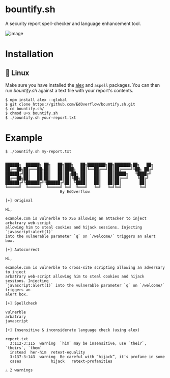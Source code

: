 # bountify.sh

A security report spell-checker and language enhancement tool.

![image](https://user-images.githubusercontent.com/18099289/34675669-a522cf46-f48a-11e7-8060-3d749c2575fc.png)

# Installation

## 🐧 Linux

Make sure you have installed the [alex](https://github.com/wooorm/alex) and `aspell` packages. You can then run _bountify.sh_ against a text file with your report's contents.

```
$ npm install alex --global
$ git clone https://github.com/EdOverflow/bountify.sh.git
$ cd bountify.sh/
$ chmod u+x bountify.sh
$ ./bountify.sh your-report.txt
```

# Example

```
$ ./bountify.sh my-report.txt 


██████╗  ██████╗ ██╗   ██╗███╗   ██╗████████╗██╗███████╗██╗   ██╗
██╔══██╗██╔═══██╗██║   ██║████╗  ██║╚══██╔══╝██║██╔════╝╚██╗ ██╔╝
██████╔╝██║   ██║██║   ██║██╔██╗ ██║   ██║   ██║█████╗   ╚████╔╝ 
██╔══██╗██║   ██║██║   ██║██║╚██╗██║   ██║   ██║██╔══╝    ╚██╔╝  
██████╔╝╚██████╔╝╚██████╔╝██║ ╚████║   ██║   ██║██║        ██║   
╚═════╝  ╚═════╝  ╚═════╝ ╚═╝  ╚═══╝   ╚═╝   ╚═╝╚═╝        ╚═╝
                        By EdOverflow                                                                                                                                                                

[+] Original

Hi,

example.com is vulnerble to XSS allowing an attacker to inject arbatrary web-script
allowing him to steal cookies and hijack sessions. Injecting `javascript:alert(1)`
into the vulnerable parameter `q` on `/welcome/` triggers an alert box.

[+] Autocorrect

Hi,

example.com is vulnerble to cross-site scripting allowing an adversary to inject 
arbatrary web-script allowing him to steal cookies and hijack sessions. Injecting 
`javascript:alert(1)` into the vulnerable parameter `q` on `/welcome/` triggers an 
alert box.

[+] Spellcheck

vulnerble
arbatrary
javascript

[+] Insensitive & inconsiderate language check (using alex)

report.txt
  3:112-3:115  warning  `him` may be insensitive, use `their`, `theirs`, `them` 
  instead  her-him  retext-equality
  3:137-3:143  warning  Be careful with “hijack”, it’s profane in some 
  cases             hijack   retext-profanities

⚠ 2 warnings
```